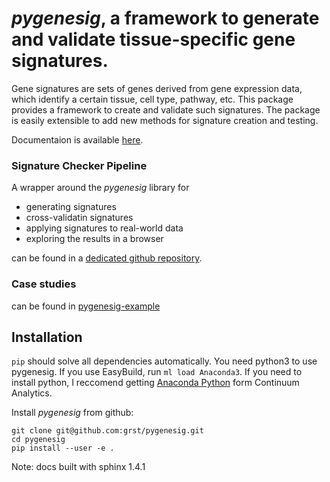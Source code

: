 # *pygenesig*, a framework to generate and validate tissue-specific gene signatures. 

Gene signatures are sets of genes derived from gene expression data, which identify a certain tissue, cell type, pathway, etc. This package provides a framework to create and validate such signatures. The package is easily extensible to add new methods for signature creation and testing.

Documentaion is available [here](http://grst.github.io/gene-set-study). 

### Signature Checker Pipeline
A wrapper around the *pygenesig* library for
 * generating signatures
 * cross-validatin signatures
 * applying signatures to real-world data
 * exploring the results in a browser

can be found in a [dedicated github repository](https://github.com/grst/pygenesig-pipeline). 

### Case studies
can be found in [pygenesig-example](https://github.com/grst/pygenesig-example)


## Installation
`pip` should solve all dependencies automatically. You need python3 to use pygenesig. 
If you use EasyBuild, run `ml load Anaconda3`. If you need to install python, I reccomend getting [Anaconda Python](https://www.continuum.io/downloads) form Continuum Analytics. 

Install *pygenesig* from github: 
```
git clone git@github.com:grst/pygenesig.git
cd pygenesig
pip install --user -e .
```

Note: docs built with sphinx 1.4.1
